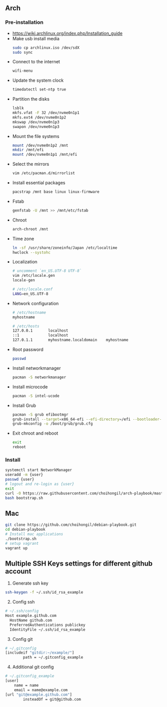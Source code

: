 ## Arch
### Pre-installation
- https://wiki.archlinux.org/index.php/Installation_guide
- Make usb install media
    ```sh
    sudo cp archlinux.iso /dev/sdX
    sudo sync
    ```
- Connect to the internet
    ```sh
    wifi-menu
    ```
- Update the system clock
    ```sh
    timedatectl set-ntp true
    ```
- Partition the disks
    ```sh
    lsblk
    mkfs.vfat -F 32 /dev/nvme0n1p1
    mkfs.ext4 /dev/nvme0n1p2
    mkswap /dev/nvme0n1p3
    swapon /dev/nvme0n1p3
    ```
- Mount the file systems
    ```sh
    mount /dev/nvme0n1p2 /mnt
    mkdir /mnt/efi
    mount /dev/nvme0n1p1 /mnt/efi
    ```
- Select the mirrors
    ```sh
    vim /etc/pacman.d/mirrorlist
    ```
- Install essential packages
    ```sh
    pacstrap /mnt base linux linux-firmware
    ```
- Fstab
    ```sh
    genfstab -U /mnt >> /mnt/etc/fstab
    ```
- Chroot
    ```sh
    arch-chroot /mnt
    ```
- Time zone
    ```sh
    ln -sf /usr/share/zoneinfo/Japan /etc/localtime
    hwclock --systohc
    ```
- Localization
    ```sh
    # uncomment `en_US.UTF-8 UTF-8`
    vim /etc/locale.gen
    locale-gen

    # /etc/locale.conf
    LANG=en_US.UTF-8
    ```
- Network configuration
    ```sh
    # /etc/hostname
    myhostname

    # /etc/hosts
    127.0.0.1       localhost
    ::1             localhost
    127.0.1.1       myhostname.localdomain    myhostname
    ```
- Root password
    ```sh
    passwd
    ```
- Install networkmanager
    ```sh
    pacman -S networkmanager
    ```
- Install microcode
    ```sh
    pacman -S intel-ucode
    ```
- Install Grub
    ```sh
    pacman -S grub efibootmgr
    grub-install --target=x86_64-efi --efi-directory=/efi --bootloader-id=GRUB
    grub-mkconfig -o /boot/grub/grub.cfg
    ```
- Exit chroot and reboot
    ```sh
    exit
    reboot
    ```

### Install
```sh
systemctl start NetworkManager
useradd -m {user}
passwd {user}
# logout and re-login as {user}
exit
curl -O https://raw.githubusercontent.com/choihongil/arch-playbook/master/bootstrap.sh
bash bootstrap.sh
```

## Mac
```sh
git clone https://github.com/choihongil/debian-playbook.git
cd debian-playbook
# Install mac applications
./bootstrap.sh
# setup vagrant
vagrant up
```

## Multiple SSH Keys settings for different github account

1. Generate ssh key
```sh
ssh-keygen -f ~/.ssh/id_rsa_example
```

2. Config ssh
```sh
# ~/.ssh/config
Host example.github.com
  HostName github.com
  PreferredAuthentications publickey
  IdentityFile ~/.ssh/id_rsa_example
```

3. Config git
```sh
# ~/.gitconfig
[includeif "gitdir:~/example/"]
        path = ~/.gitconfig_example
```

4. Additional git config
```sh
# ~/.gitconfig_example
[user]
	name = name
	email = name@example.com
[url "git@example.github.com"]
        insteadOf = git@github.com
```
